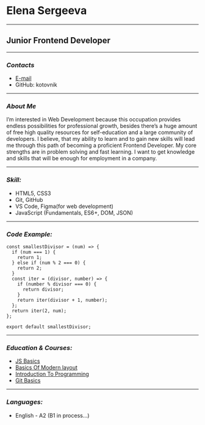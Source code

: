 # Elena Sergeeva #

******
## Junior Frontend Developer ##

******
### _Contacts_
+ [E-mail](kotovnik2024tbilisi@gmail.com)
+ GitHub: kotovnik

----

### _About Me_
I’m interested in Web Development because this occupation provides endless possibilities for professional growth,
besides there’s a huge amount of free high quality resources for self-education and a large community of developers.
I believe, that my ability to learn and to gain new skills will lead me through this path of becoming a proficient Frontend Developer.
My core strengths are in problem solving and fast learning. I want to get knowledge and skills that will be enough for employment in a company.

----

### _Skill:_
+ HTML5, CSS3
+ Git, GitHub
+ VS Code, Figma(for web development)
+ JavaScript (Fundamentals, ES6+, DOM, JSON)

----

### _Code Example:_
```
const smallestDivisor = (num) => {
  if (num === 1) {
    return 1;
  } else if (num % 2 === 0) {
    return 2;
  }
  const iter = (divisor, number) => {
    if (number % divisor === 0) {
      return divisor;
    }
    return iter(divisor + 1, number);
  };
  return iter(2, num);
};

export default smallestDivisor;
```
----

### _Education & Courses:_ 
+ [JS Basics](https://ru.hexlet.io/courses/js-basics)
+ [Basics Of Modern layout](https://ru.hexlet.io/courses/layout-designer-basics)
+ [Introduction To Programming](https://ru.hexlet.io/courses/introduction_to_programming)
+ [Git Basics](https://ru.hexlet.io/courses/intro_to_git)

----

### _Languages:_
+ English - A2 (B1 in process…)
